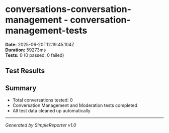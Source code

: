 # conversations-conversation-management - conversation-management-tests

**Date:** 2025-06-20T12:19:45.104Z  
**Duration:** 59273ms  
**Tests:** 0 (0 passed, 0 failed)

## Test Results



## Summary

- Total conversations tested: 0
- Conversation Management and Moderation tests completed
- All test data cleaned up automatically

---
*Generated by SimpleReporter v1.0*
